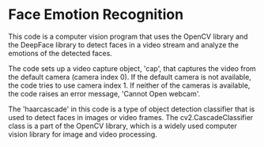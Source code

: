 # Face Emotion Recognition
This code is a computer vision program that uses the OpenCV library and the DeepFace library to detect faces in a video stream and analyze the emotions of the detected faces.

The code sets up a video capture object, 'cap', that captures the video from the default camera (camera index 0). If the default camera is not available, the code tries to use camera index 1. If neither of the cameras is available, the code raises an error message, 'Cannot Open webcam'.

The 'haarcascade' in this code is a type of object detection classifier that is used to detect faces in images or video frames. The cv2.CascadeClassifier class is a part of the OpenCV library, which is a widely used computer vision library for image and video processing. 
